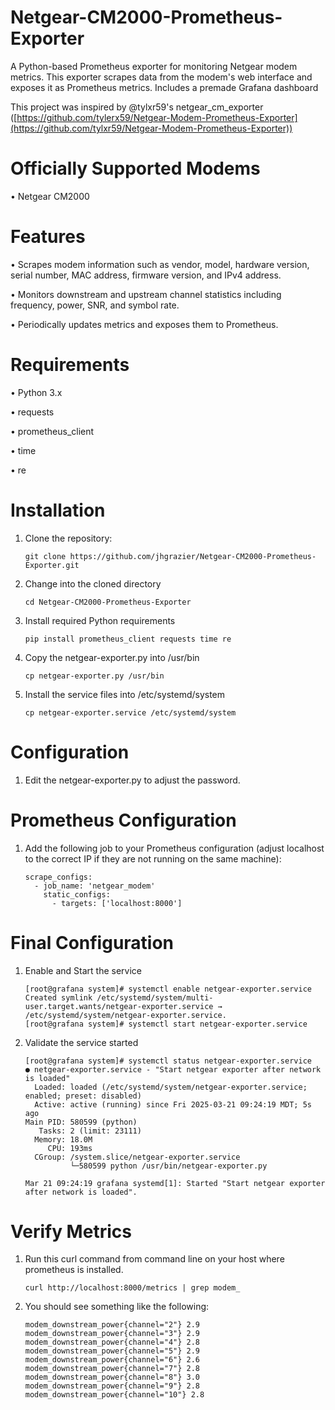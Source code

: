 # Netgear-CM2000-Prometheus-Exporter
A Python-based Prometheus exporter for monitoring Netgear modem metrics. This exporter scrapes data from the modem's web interface and exposes it as Prometheus metrics. Includes a premade Grafana dashboard

This project was inspired by @tylxr59's netgear_cm_exporter ([https://github.com/tylerx59/Netgear-Modem-Prometheus-Exporter](https://github.com/tylxr59/Netgear-Modem-Prometheus-Exporter))

# Officially Supported Modems
 • Netgear CM2000

# Features
 • Scrapes modem information such as vendor, model, hardware version, serial number, MAC address, firmware version, and IPv4 address.
 
 • Monitors downstream and upstream channel statistics including frequency, power, SNR, and symbol rate.
 
 • Periodically updates metrics and exposes them to Prometheus.

# Requirements
 • Python 3.x
 
 • requests
 
 • prometheus_client
 
 • time
 
 • re

# Installation
1. Clone the repository:
   ```
   git clone https://github.com/jhgrazier/Netgear-CM2000-Prometheus-Exporter.git
   ```

2. Change into the cloned directory

   ```
   cd Netgear-CM2000-Prometheus-Exporter
   ```

3. Install required Python requirements

   ```
   pip install prometheus_client requests time re
   ```

4. Copy the netgear-exporter.py into /usr/bin
   
   ```
   cp netgear-exporter.py /usr/bin
   ```

5. Install the service files into /etc/systemd/system
   
   ```   
   cp netgear-exporter.service /etc/systemd/system
   ```

# Configuration

1. Edit the netgear-exporter.py to adjust the password.

# Prometheus Configuration

1. Add the following job to your Prometheus configuration (adjust localhost to the correct IP if they are not running on the same machine):

   ```
   scrape_configs:
     - job_name: 'netgear_modem'
       static_configs:
         - targets: ['localhost:8000']
   ```

# Final Configuration

1. Enable and Start the service
   ```
   [root@grafana system]# systemctl enable netgear-exporter.service
   Created symlink /etc/systemd/system/multi-user.target.wants/netgear-exporter.service → /etc/systemd/system/netgear-exporter.service.
   [root@grafana system]# systemctl start netgear-exporter.service
   ```

2. Validate the service started
   ```
   [root@grafana system]# systemctl status netgear-exporter.service
   ● netgear-exporter.service - "Start netgear exporter after network is loaded"
     Loaded: loaded (/etc/systemd/system/netgear-exporter.service; enabled; preset: disabled)
     Active: active (running) since Fri 2025-03-21 09:24:19 MDT; 5s ago
   Main PID: 580599 (python)
      Tasks: 2 (limit: 23111)
     Memory: 18.0M
        CPU: 193ms
     CGroup: /system.slice/netgear-exporter.service
             └─580599 python /usr/bin/netgear-exporter.py

   Mar 21 09:24:19 grafana systemd[1]: Started "Start netgear exporter after network is loaded".
   ```

# Verify Metrics 

1. Run this curl command from command line on your host where prometheus is installed.
   ```
   curl http://localhost:8000/metrics | grep modem_
   ```

2. You should see something like the following:
   ```
   modem_downstream_power{channel="2"} 2.9
   modem_downstream_power{channel="3"} 2.9
   modem_downstream_power{channel="4"} 2.8
   modem_downstream_power{channel="5"} 2.9
   modem_downstream_power{channel="6"} 2.6
   modem_downstream_power{channel="7"} 2.8
   modem_downstream_power{channel="8"} 3.0
   modem_downstream_power{channel="9"} 2.8
   modem_downstream_power{channel="10"} 2.8
   ```
